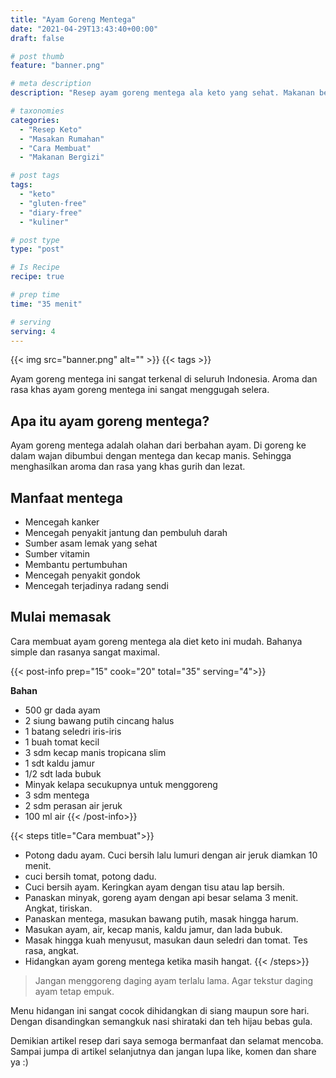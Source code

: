 ```yaml
---
title: "Ayam Goreng Mentega"
date: "2021-04-29T13:43:40+00:00"
draft: false

# post thumb
feature: "banner.png"

# meta description
description: "Resep ayam goreng mentega ala keto yang sehat. Makanan bergizi yang layak menjadi menu sehari-hari."

# taxonomies
categories:
  - "Resep Keto"
  - "Masakan Rumahan"
  - "Cara Membuat"
  - "Makanan Bergizi"

# post tags
tags:
  - "keto"
  - "gluten-free"
  - "diary-free"
  - "kuliner"

# post type
type: "post"

# Is Recipe
recipe: true

# prep time
time: "35 menit"

# serving
serving: 4
---
```


{{< img src="banner.png" alt="" >}}
{{< tags >}}

Ayam goreng mentega ini sangat terkenal di seluruh Indonesia. Aroma dan rasa khas ayam goreng mentega ini sangat menggugah selera.

## Apa itu ayam goreng mentega?

Ayam goreng mentega adalah olahan dari berbahan ayam. Di goreng ke dalam wajan dibumbui dengan mentega dan kecap manis. Sehingga menghasilkan aroma dan rasa yang khas gurih dan lezat.

## Manfaat mentega

-   Mencegah kanker
-   Mencegah penyakit jantung dan pembuluh darah
-   Sumber asam lemak yang sehat
-   Sumber vitamin
-   Membantu pertumbuhan
-   Mencegah penyakit gondok
-   Mencegah terjadinya radang sendi

## Mulai memasak

Cara membuat ayam goreng mentega ala diet keto ini mudah. Bahanya simple dan rasanya sangat maximal.

{{< post-info prep="15" cook="20" total="35" serving="4">}}

__Bahan__

-   500 gr dada ayam
-   2 siung bawang putih cincang halus
-   1 batang seledri iris-iris
-   1 buah tomat kecil
-   3 sdm kecap manis tropicana slim
-   1 sdt kaldu jamur
-   1/2 sdt lada bubuk
-   Minyak kelapa secukupnya untuk menggoreng
-   3 sdm mentega
-   2 sdm perasan air jeruk
-   100 ml air
{{< /post-info>}}

{{< steps title="Cara membuat">}}
-   Potong dadu ayam. Cuci bersih lalu lumuri dengan air jeruk diamkan 10 menit.
-   cuci bersih tomat, potong dadu.
-   Cuci bersih ayam. Keringkan ayam dengan tisu atau lap bersih.
-   Panaskan minyak, goreng ayam dengan api besar selama 3 menit. Angkat, tiriskan.
-   Panaskan mentega, masukan bawang putih, masak hingga harum.
-   Masukan ayam, air, kecap manis, kaldu jamur, dan lada bubuk.
-   Masak hingga kuah menyusut, masukan daun seledri dan tomat. Tes rasa, angkat.
-   Hidangkan ayam goreng mentega ketika masih hangat.
{{< /steps>}}

> Jangan menggoreng daging ayam terlalu lama. Agar tekstur daging ayam tetap empuk.

Menu hidangan ini sangat cocok dihidangkan di siang maupun sore hari. Dengan disandingkan semangkuk nasi shirataki dan teh hijau bebas gula.

Demikian artikel resep dari saya semoga bermanfaat dan selamat mencoba. Sampai jumpa di artikel selanjutnya dan jangan lupa like, komen dan share ya :)